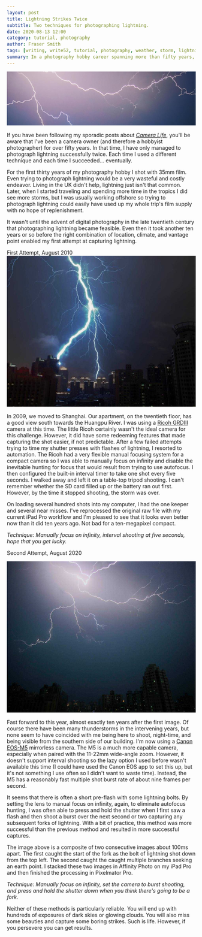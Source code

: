 ```yaml
---
layout: post
title: Lightning Strikes Twice
subtitle: Two techniques for photographing lightning.
date: 2020-08-13 12:00
category: tutorial, photography
author: Fraser Smith
tags: [writing, write52, tutorial, photography, weather, storm, lightning]
summary: In a photography hobby career spanning more than fifty years, I have managed to photograph lightning successfully twice. Clearly, that's plenty experience to write a tutorial on the process. :-)
---
```

<img src="/img/lightning-banner.jpg" alt="Lightning Flashes Across The Sky" />

If you have been following my sporadic posts about [_Camera Life_](https://www.tramfishers.com/2019/10/17/a-life-in-cameras-1), you'll be aware that I've been a camera owner (and therefore a hobbyist photographer) for over fifty years. In that time, I have only managed to photograph lightning successfully twice. Each time I used a different technique and each time I succeeded… eventually.
<!--more-->

For the first thirty years of my photography hobby I shot with 35mm film. Even trying to photograph lightning would be a very wasteful and costly endeavor. Living in the UK didn't help, lightning just isn't that common. Later, when I started traveling and spending more time in the tropics I did see more storms, but I was usually working offshore so trying to photograph lightning could easily have used up my whole trip's film supply with no hope of replenishment.

It wasn't until the advent of digital photography in the late twentieth century that photographing lightning became feasible. Even then it took another ten years or so before the right combination of location, climate, and vantage point enabled my first attempt at capturing lightning.

<div class="page-subtitle">First Attempt, August 2010</div>

<img src="/img/lightning2010.jpg" alt="Lightning Flashes Across The Sky, August 2010"/>

In 2009, we moved to Shanghai. Our apartment, on the twentieth floor, has a good view south towards the Huangpu River. I was using a [Ricoh GRDIII](https://www.dpreview.com/products/ricoh/compacts/ricoh_grdigital3) camera at this time. The little Ricoh certainly wasn't the ideal camera for this challenge. However, it did have some redeeming features that made capturing the shot easier, if not predictable. After a few failed attempts trying to time my shutter presses with flashes of lightning, I resorted to automation. The Ricoh had a very flexible manual focusing system for a compact camera so I was able to manually focus on infinity and disable the inevitable hunting for focus that would result from trying to use autofocus. I then configured the built-in interval timer to take one shot every five seconds. I walked away and left it on a table-top tripod shooting. I can't remember whether the SD card filled up or the battery ran out first. However, by the time it stopped shooting, the storm was over.

On loading several hundred shots into my computer, I had the one keeper and several near misses. I've reprocessed the original raw file with my current iPad Pro workflow and I'm pleased to see that it looks even better now than it did ten years ago. Not bad for a ten-megapixel compact.

_Technique: Manually focus on infinity, interval shooting at five seconds, hope that you get lucky._

<div class="page-subtitle">Second Attempt, August 2020</div>

[<img src="/img/lightning2020.jpg" alt="Lightning Flashes Across The Sky, August 2020"/>](https://www.picfair.com/pics/011819435-lightning-over-shanghai)

Fast forward to this year, almost exactly ten years after the first image. Of course there have been many thunderstorms in the intervening years, but none seem to have coincided with me being here to shoot, night-time, and being visible from the southern side of our building. I'm now using a [Canon EOS-M5](https://www.dpreview.com/products/canon/slrs/canon_eosm5) mirrorless camera. The M5 is a much more capable camera, especially when paired with the 11-22mm wide-angle zoom. However, it doesn't support interval shooting so the lazy option I used before wasn't available this time (I could have used the Canon EOS app to set this up, but it's not something I use often so I didn't want to waste time). Instead, the M5 has a reasonably fast multiple shot burst rate of about nine frames per second.

It seems that there is often a short pre-flash with some lightning bolts. By setting the lens to manual focus on infinity, again, to eliminate autofocus hunting, I was often able to press and hold the shutter when I first saw a flash and then shoot a burst over the next second or two capturing any subsequent forks of lightning. With a bit of practice, this method was more successful than the previous method and resulted in more successful captures.

The image above is a composite of two consecutive images about 100ms apart. The first caught the start of the fork as the bolt of lightning shot down from the top left. The second caught the caught multiple branches seeking an earth point. I stacked these two images in Affinity Photo on my iPad Pro and then finished the processing in Pixelmator Pro.

_Technique: Manually focus on infinity, set the camera to burst shooting, and press and hold the shutter down when you think there's going to be a fork._

Neither of these methods is particularly reliable. You will end up with hundreds of exposures of dark skies or glowing clouds. You will also miss some beauties and capture some boring strikes. Such is life. However, if you persevere you can get results.